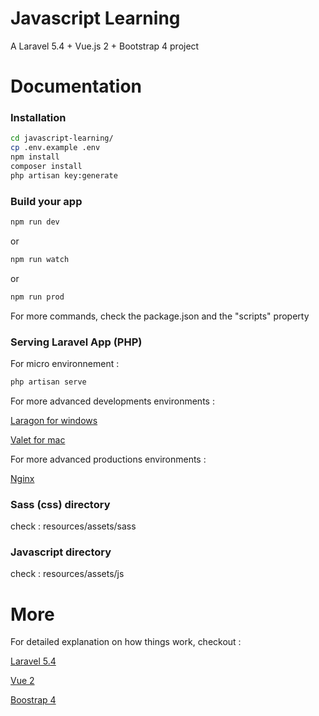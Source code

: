 # Javascript Learning

A Laravel 5.4 + Vue.js 2 + Bootstrap 4 project

# Documentation 

### Installation

``` bash
cd javascript-learning/
cp .env.example .env
npm install
composer install
php artisan key:generate
```

### Build your app

``` bash
npm run dev
```

or 

``` bash
npm run watch
```

or 

``` bash
npm run prod
```

For more commands, check the package.json and the "scripts" property

### Serving Laravel App (PHP)

For micro environnement : 

``` bash
php artisan serve
```


For more advanced developments environments : 

[Laragon for windows](https://laragon.org/)

[Valet for mac](https://laravel.com/docs/5.4/valet)

For more advanced productions environments : 

[Nginx](https://www.nginx.com/resources/wiki/)


### Sass (css) directory

check : resources/assets/sass

### Javascript directory

check : resources/assets/js

# More 
For detailed explanation on how things work, checkout : 

[Laravel 5.4](https://laravel.com/docs/5.4)

[Vue 2](https://vuejs.org/v2/guide/)

[Boostrap 4](https://v4-alpha.getbootstrap.com/)
